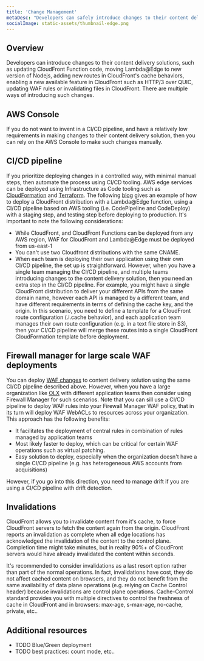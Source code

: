 ```yaml
---
title: 'Change Management'
metaDesc: "Developers can safely introduce changes to their content delivery solutions, such as updating CloudFront Function code, or adding new routes in CloudFront's cache behaviors, or updating WAF rules or invalidating files in CloudFront."
socialImage: static-assets/thumbnail-edge.png
---
```

## Overview
Developers can introduce changes to their content delivery solutions, such as updating CloudFront Function code, moving Lambda@Edge to new version of Nodejs, adding new routes in CloudFront's cache behaviors, enabling a new available feature in CloudFront such as HTTP/3 over QUIC, updating WAF rules or invalidating files in CloudFront. There are multiple ways of introducing such changes.

## AWS Console
If you do not want to invent in a CI/CD pipeline, and have a relatively low requirements in making changes to their content delivery solution, then you can rely on the AWS Console to make such changes manually.

## CI/CD pipeline
If you prioritize deploying changes in a controlled way, with minimal manual steps, then automate the process using CI/CD tooling. AWS edge services can be deployed using Infrastructure as Code tooling such as [CloudFormation](https://docs.aws.amazon.com/fr_fr/AWSCloudFormation/latest/UserGuide/aws-resource-cloudfront-distribution.html) and [Terraform](https://registry.terraform.io/providers/hashicorp/aws/latest/docs/resources/cloudfront_distribution). The following [blog](https://aws.amazon.com/blogs/networking-and-content-delivery/managing-lambdaedge-and-cloudfront-deployments-by-using-a-ci-cd-pipeline/) gives an example of how to deploy a CloudFront distribution with a Lambda@Edge function, using a CI/CD pipeline based on AWS tooling (i.e. CodePipeline and CodeDeploy) with a staging step, and testing step before deploying to production. It's important to note the following considerations:
* While CloudFront, and CloudFront Functions can be deployed from any AWS region, WAF for CloudFront and Lambda@Edge must be deployed from us-east-1
* You can't use two Cloudfront distributions with the same CNAME.
* When each team is deploying their own application using their own CI/CD pipeline, the set up is straightforward. However, when you have a single team managing the CI/CD pipeline, and multiple teams introducing changes to the content delivery solution, then you need an extra step in the CI/CD pipeline. For example, you might have a single CloudFront distribution to deliver your different APIs from the same domain name, however each API is managed by a different team, and have different requirements in terms of defining the cache key, and the origin. In this scenario, you need to define a template for a CloudFront route configuration (.i.cache behavior), and each application team manages their own route configuration (e.g. in a text file store in S3), then your CI/CD pipeline will merge these routes into a single CloudFront CloudFormation template before deployment.

## Firewall manager for large scale WAF deployments
You can deploy [WAF changes](https://docs.aws.amazon.com/AWSCloudFormation/latest/UserGuide/aws-resource-wafv2-webacl.html) to content delivery solution using the same CI/CD pipeline described above. However, when you have a large organization like [OLX](https://aws.amazon.com/blogs/architecture/field-notes-how-olx-europe-fights-millions-of-bots-with-aws/) with different application teams then consider using Firewall Manager for such scenarios. Note that you can sill use a CI/CD pipeline to deploy WAF rules into your Firewall Manager WAF policy, that in its turn will deploy WAF WebACLs to resources across your organization. This approach has the following benefits:
* It facilitates the deployment of central rules in combination of rules managed by application teams
* Most likely faster to deploy, which can be critical for certain WAF operations such as virtual patching.
* Easy solution to deploy, especially when the organization doesn't have a single CI/CD pipeline (e.g. has heterogeneous AWS accounts from acquisitions)

However, if you go into this direction, you need to manage drift if you are using a CI/CD pipeline with drift detection.

## Invalidations
CloudFront allows you to invalidate content from it's cache, to force CloudFront servers to fetch the content again from the origin. CloudFront reports an invalidation as complete when all edge locations has acknowledged the invalidation of the content to the control plane. Completion time might take minutes, but in reality 90%+ of CloudFront servers would have already invalidated the content within seconds.

It's recommended to consider invalidations as a last resort option rather than part of the normal operations. In fact, invalidations have cost, they do not affect cached content on browsers, and they do not benefit from the same availability of data plane operations (e.g. relying on Cache Control header) because invalidations are control plane operations. Cache-Control standard provides you with multiple directives to control the freshness of cache in CloudFront and in browsers: max-age, s-max-age, no-cache, private, etc..

## Additional resources
* TODO Blue/Green deployment
* TODO best practices: count mode, etc..





